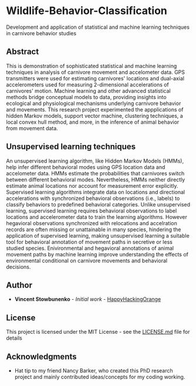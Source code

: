 # Wildlife-Behavior-Classification
Development and application of statistical and machine learning techniques in carnivore behavior studies

## Abstract

This is demonstration of sophisticated statistical and machine learning techniques in analysis of carnivore movement and accelometer data.  GPS transmitters were used for estimating carnivores' locations and dual-axial accelerometers used for measuring 2-dimensional accelerations of carnivores' motion.  Machine learning and other advanced statistical methods bridge conceptual models to data, providing insights into ecological and physiological mechanisms underlying carnivore behavior and movements.  This research project experimented the appplications of hidden Markov models, support vector machine, clustering techniques, a local convex hull method, and more, in the inference of animal behavior from movement data.  

## Unsupervised learning techniques

An unsupervised learning algorithm, like Hidden Markov Models (HMMs), help infer different behavioral modes using GPS location data and accelometer data.  HMMs estimate the probabilities that carnivores switch between different behavioral modes.  Nevertheless, HMMs neither directly estimate animal locations nor account for measurement error explicitly.  Supervised learning algorithms integrate data on locations and directional accelerations with synchronized behavioral observations (i.e., labels) to classify behaviors to predefined behavioral categories.  Unlike unsupervised learning, supervised learning requires behavioral observations to label locations and accelerometer data to train the learning algorithms.  However hegavioral observations synchronized with relocations and accelration records are often missing or unattainable in many species, hindering the application of supervised learning, making unsupervised learning a suitable tool for behavioral annotation of movement paths in secretive or less studied species.  Enivironmental and hegavioral annotations of animal movement paths by machine learning improve understanding the effects of environmental conditional on carnivore movements and behavioral decisions.

## Author

* **Vincent Stowbunenko** - *Initial work* - [HappyHackingOrange](https://github.com/HappyHackingOrange)

## License

This project is licensed under the MIT License - see the [LICENSE.md](LICENSE.md) file for details

## Acknowledgments

* Hat tip to my friend Nancy Barker, who created this PhD research project and mainly contributed ideas/concepts for my coding working.

